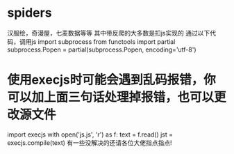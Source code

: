 # spiders
汉服绘，奇漫屋，七麦数据等等
其中带反爬的大多数是扣js实现的
通过以下代码，调用js
import subprocess
from functools import partial
subprocess.Popen = partial(subprocess.Popen, encoding='utf-8')
# 使用execjs时可能会遇到乱码报错，你可以加上面三句话处理掉报错，也可以更改源文件
import execjs
with open('js.js', 'r') as f:
    text = f.read()
    jst = execjs.compile(text)
有一些没解决的还请各位大佬指点指点!
